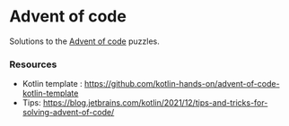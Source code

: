 # Advent of code

Solutions to the [Advent of code](https://adventofcode.com/) puzzles.

### Resources

- Kotlin template : https://github.com/kotlin-hands-on/advent-of-code-kotlin-template
- Tips: https://blog.jetbrains.com/kotlin/2021/12/tips-and-tricks-for-solving-advent-of-code/